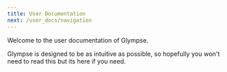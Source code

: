 ```yaml
---
title: User Documentation
next: /user_docs/navigation
---
```


Welcome to the user documentation of Glympse. 

Glympse is designed to be as intuitive as possible, so hopefully you won't need to read this but its here if you need. 